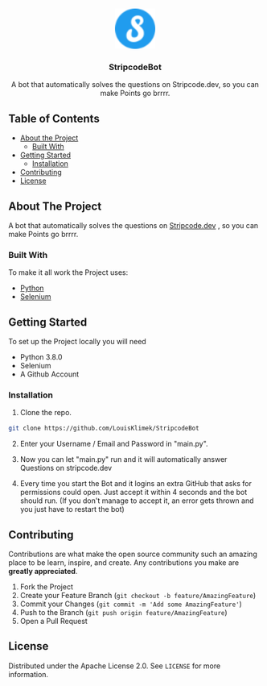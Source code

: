 <!-- PROJECT LOGO -->
<br />
<p align="center">
  <a href="https://github.com/LouisKlimek/StripcodeBot">
    <img src="logo.png" alt="StripcodeBot" width="80" height="80">
  </a>

  <h3 align="center">StripcodeBot</h3>

  <p align="center">
    A bot that automatically solves the questions on Stripcode.dev, so you can make Points go brrrr.
    <br />
  </p>
</p>



<!-- TABLE OF CONTENTS -->
## Table of Contents

* [About the Project](#about-the-project)
  * [Built With](#built-with)
* [Getting Started](#getting-started)
  * [Installation](#installation)
* [Contributing](#contributing)
* [License](#license)



<!-- ABOUT THE PROJECT -->
## About The Project

A bot that automatically solves the questions on [Stripcode.dev](stripcode.dev) , so you can make Points go brrrr.

### Built With
To make it all work the Project uses:
* [Python](https://www.python.org/)
* [Selenium](https://www.selenium.dev/)

<!-- GETTING STARTED -->
## Getting Started

To set up the Project locally you will need
* Python 3.8.0
* Selenium
* A Github Account

### Installation

1. Clone the repo.
```sh
git clone https://github.com/LouisKlimek/StripcodeBot
```
2. Enter your Username / Email and Password in "main.py".

3. Now you can let "main.py" run and it will automatically answer Questions on stripcode.dev

4. Every time you start the Bot and it logins an extra GitHub that asks for permissions could open. Just accept it within 4 seconds and the bot should run. (If you don't manage to accept it, an error gets thrown and you just have to restart the bot)


<!-- CONTRIBUTING -->
## Contributing

Contributions are what make the open source community such an amazing place to be learn, inspire, and create. Any contributions you make are **greatly appreciated**.

1. Fork the Project
2. Create your Feature Branch (`git checkout -b feature/AmazingFeature`)
3. Commit your Changes (`git commit -m 'Add some AmazingFeature'`)
4. Push to the Branch (`git push origin feature/AmazingFeature`)
5. Open a Pull Request



<!-- LICENSE -->
## License

Distributed under the Apache License 2.0. See `LICENSE` for more information.

